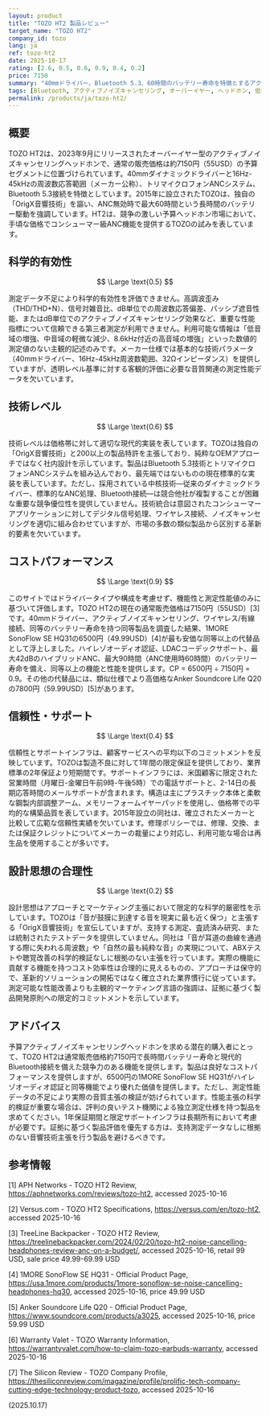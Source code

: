 ```yaml
---
layout: product
title: "TOZO HT2 製品レビュー"
target_name: "TOZO HT2"
company_id: tozo
lang: ja
ref: tozo-ht2
date: 2025-10-17
rating: [2.6, 0.5, 0.6, 0.9, 0.4, 0.2]
price: 7150
summary: "40mmドライバー、Bluetooth 5.3、60時間のバッテリー寿命を特徴とするアクティブノイズキャンセリング機能付きの予算オーバーイヤーヘッドホンですが、科学的評価に必要な測定性能データが不足しています。"
tags: [Bluetooth, アクティブノイズキャンセリング, オーバーイヤー, ヘッドホン, 低価格]
permalink: /products/ja/tozo-ht2/
---
```

## 概要

TOZO HT2は、2023年9月にリリースされたオーバーイヤー型のアクティブノイズキャンセリングヘッドホンで、通常の販売価格は約7150円（55USD）の予算セグメントに位置づけられています。40mmダイナミックドライバーと16Hz-45kHzの周波数応答範囲（メーカー公称）、トリマイクロフォンANCシステム、Bluetooth 5.3接続を特徴としています。2015年に設立されたTOZOは、独自の「OrigX音響技術」を謳い、ANC無効時で最大60時間という長時間のバッテリー駆動を強調しています。HT2は、競争の激しい予算ヘッドホン市場において、手頃な価格でコンシューマー級ANC機能を提供するTOZOの試みを表しています。

## 科学的有効性

$$ \Large \text{0.5} $$

測定データ不足により科学的有効性を評価できません。高調波歪み（THD/THD+N）、信号対雑音比、dB単位での周波数応答偏差、パッシブ遮音性能、またはdB単位でのアクティブノイズキャンセリング効果など、重要な性能指標について信頼できる第三者測定が利用できません。利用可能な情報は「低音域の増強、中音域の軽微な減少、8.6kHz付近の高音域の増強」といった数値的測定値のない主観的記述のみです。メーカー仕様では基本的な技術パラメータ（40mmドライバー、16Hz-45kHz周波数範囲、32Ωインピーダンス）を提供していますが、透明レベル基準に対する客観的評価に必要な音質関連の測定性能データを欠いています。

## 技術レベル

$$ \Large \text{0.6} $$

技術レベルは価格帯に対して適切な現代的実装を表しています。TOZOは独自の「OrigX音響技術」と200以上の製品特許を主張しており、純粋なOEMアプローチではなく社内設計を示しています。製品はBluetooth 5.3技術とトリマイクロフォンANCシステムを組み込んでおり、最先端ではないものの現在標準的な実装を表しています。ただし、採用されている中核技術—従来のダイナミックドライバー、標準的なANC処理、Bluetooth接続—は競合他社が複製することが困難な重要な競争優位性を提供していません。技術統合は意図されたコンシューマーアプリケーションに対してデジタル信号処理、ワイヤレス接続、ノイズキャンセリングを適切に組み合わせていますが、市場の多数の類似製品から区別する革新的要素を欠いています。

## コストパフォーマンス

$$ \Large \text{0.9} $$

このサイトではドライバータイプや構成を考慮せず、機能性と測定性能値のみに基づいて評価します。TOZO HT2の現在の通常販売価格は7150円（55USD）[3]です。40mmドライバー、アクティブノイズキャンセリング、ワイヤレス/有線接続、同等のバッテリー寿命を持つ同等製品を調査した結果、1MORE SonoFlow SE HQ31の6500円（49.99USD）[4]が最も安価な同等以上の代替品として浮上しました。ハイレゾオーディオ認証、LDACコーデックサポート、最大42dBのハイブリッドANC、最大90時間（ANC使用時60時間）のバッテリー寿命を備え、同等以上の機能と性能を提供します。CP = 6500円 ÷ 7150円 = 0.9。その他の代替品には、類似仕様でより高価格なAnker Soundcore Life Q20の7800円（59.99USD）[5]があります。

## 信頼性・サポート

$$ \Large \text{0.4} $$

信頼性とサポートインフラは、顧客サービスへの平均以下のコミットメントを反映しています。TOZOは製造不良に対して1年間の限定保証を提供しており、業界標準の2年保証より短期間です。サポートインフラには、米国顧客に限定された営業時間（月曜日-金曜日午前9時-午後5時）での電話サポートと、2-14日の長期応答時間のメールサポートが含まれます。構造は主にプラスチック本体と柔軟な鋼製内部調整アーム、メモリーフォームイヤーパッドを使用し、価格帯での平均的な構築品質を表しています。2015年設立の同社は、確立されたメーカーと比較して広範な信頼性実績を欠いています。修理ポリシーでは、修理、交換、または保証クレジットについてメーカーの裁量により対応し、利用可能な場合は再生品を使用することが多いです。

## 設計思想の合理性

$$ \Large \text{0.2} $$

設計思想はアプローチとマーケティング主張において限定的な科学的厳密性を示しています。TOZOは「音が鼓膜に到達する音を現実に最も近く保つ」と主張する「OrigX音響技術」を宣伝していますが、支持する測定、査読済み研究、または統制されたテストデータを提供していません。同社は「音が耳道の曲線を通過する際に失われる周波数」や「自然の最も純粋な音」の実現について、ABXテストや聴覚改善の科学的検証なしに根拠のない主張を行っています。実際の機能に貢献する機能を持つコスト効率性は合理的に見えるものの、アプローチは保守的で、革新的ソリューションの開拓ではなく確立された業界慣行に従っています。測定可能な性能改善よりも主観的マーケティング言語の強調は、証拠に基づく製品開発原則への限定的コミットメントを示しています。

## アドバイス

予算アクティブノイズキャンセリングヘッドホンを求める潜在的購入者にとって、TOZO HT2は通常販売価格約7150円で長時間バッテリー寿命と現代的Bluetooth接続を備えた競争力のある機能を提供します。製品は良好なコストパフォーマンスを提供しますが、6500円の1MORE SonoFlow SE HQ31がハイレゾオーディオ認証と同等機能でより優れた価値を提供します。ただし、測定性能データの不足により実際の音質主張の検証が妨げられています。性能主張の科学的検証が重要な場合は、評判の良いテスト機関による独立測定仕様を持つ製品を求めてください。1年保証期間と限定サポートインフラは長期所有において考慮が必要です。証拠に基づく製品評価を優先する方は、支持測定データなしに根拠のない音響技術主張を行う製品を避けるべきです。

## 参考情報

[1] APH Networks - TOZO HT2 Review, https://aphnetworks.com/reviews/tozo-ht2, accessed 2025-10-16

[2] Versus.com - TOZO HT2 Specifications, https://versus.com/en/tozo-ht2, accessed 2025-10-16

[3] TreeLine Backpacker - TOZO HT2 Review, https://treelinebackpacker.com/2024/02/20/tozo-ht2-noise-cancelling-headphones-review-anc-on-a-budget/, accessed 2025-10-16, retail 99 USD, sale price 49.99-69.99 USD

[4] 1MORE SonoFlow SE HQ31 - Official Product Page, https://usa.1more.com/products/1more-sonoflow-se-noise-cancelling-headphones-hq30, accessed 2025-10-16, price 49.99 USD

[5] Anker Soundcore Life Q20 - Official Product Page, https://www.soundcore.com/products/a3025, accessed 2025-10-16, price 59.99 USD

[6] Warranty Valet - TOZO Warranty Information, https://warrantyvalet.com/how-to-claim-tozo-earbuds-warranty, accessed 2025-10-16

[7] The Silicon Review - TOZO Company Profile, https://thesiliconreview.com/magazine/profile/prolific-tech-company-cutting-edge-technology-product-tozo, accessed 2025-10-16

(2025.10.17)